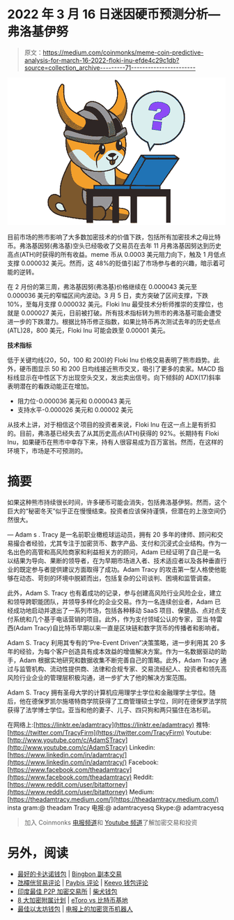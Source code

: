 # 2022 年 3 月 16 日迷因硬币预测分析—弗洛基伊努

> 原文：<https://medium.com/coinmonks/meme-coin-predictive-analysis-for-march-16-2022-floki-inu-efde4c29c1db?source=collection_archive---------71----------------------->

![](img/87b3eff30df00b2255666bde0969e92a.png)

目前市场的熊市影响了大多数加密技术的价值下跌，包括所有加密技术之母比特币。弗洛基因努(弗洛基)空头已经吸收了交易员在去年 11 月弗洛基因努达到历史高点(ATH)时获得的所有收益。meme 币从 0.0003 美元阻力向下，触及 1 月低点支撑 0.000032 美元。然而，这 48%的贬值引起了市场参与者的兴趣，暗示着可能的逆转。

在 2 月份的第三周，弗洛基因努(弗洛基)价格继续在 0.000043 美元至 0.000036 美元的窄幅区间内波动。3 月 5 日，卖方突破了区间支撑，下跌 10%，至每月支撑 0.000032 美元。Floki Inu 最受技术分析师推崇的支撑位，也就是 0.000027 美元，日前被打破。所有技术指标转为熊市的弗洛基可能会遭受进一步的下跌潜力。根据比特币修正指数，如果比特币再次测试去年的历史低点(ATL)28，800 美元，Floki Inu 可能会跌至 0.00001 美元。

**技术指标**

低于关键均线(20，50，100 和 200)的 Floki Inu 价格交易表明了熊市趋势。此外，硬币图显示 50 和 200 日均线接近熊市交叉，吸引了更多的卖家。MACD 指标线显示在中性区下方出现空头交叉，发出卖出信号。向下倾斜的 ADX(17)斜率表明潜在的看跌动能正在增加。

*   阻力位-0.000036 美元和 0.000043 美元
*   支持水平-0.000026 美元和 0.00002 美元

从技术上讲，对于相信这个项目的投资者来说，Floki Inu 在这一点上是有折扣的。目前，弗洛基已经失去了从其历史高点(ATH)获得的 92%。长期持有 Floki Inu，如果硬币在熊市中幸存下来，持有人很容易成为百万富翁。然而，在这样的环境下，市场是不可预测的。

# 摘要

如果这种熊市持续很长时间，许多硬币可能会消失，包括弗洛基伊努。然而，这个巨大的“秘密冬天”似乎正在慢慢结束。投资者应该保持谨慎，但潜在的上涨空间仍然很大。

—
Adam s . Tracy 是一名前职业橄榄球运动员，拥有 20 多年的律师、顾问和交易撮合者经验，尤其专注于加密货币、数字产品、支付和沉浸式企业结构。作为一名出色的高管和高风险商家和利益相关方的顾问，Adam 已经证明了自己是一名以结果为导向、果断的领导者，在为早期市场进入者、技术适应者以及各种垂直行业的既定参与者提供建议方面取得了成功。Adam Tracy 的攻击第一型人格使他能够在动态、苛刻的环境中脱颖而出，包括复杂的公司谈判、困境和监管调查。

此外，Adam S. Tracy 也有着成功的记录，参与创建高风险行业风险企业，建立和领导跨职能团队，并领导多样化的企业交易。作为一名连续创业者，Adam 已经成功地启动并退出了一系列市场，包括各种移动 SaaS 项目、保健品、点对点支付系统和几个基于电话营销的项目。此外，作为支付领域公认的专家，亚当·特雷西(Adam Tracy)自比特币早期以来一直是区块链和数字货币的传播者和影响者。

Adam S. Tracy 利用其专有的“Pre-Event Driven”决策策略，进一步利用其 20 多年的经验，为每个客户创造具有成本效益的增值解决方案。作为一名数据驱动的助手，Adam 根据实地研究和数据收集不断完善自己的策略。此外，Adam Tracy 通过与监管机构、流动性提供商、法律和合规专家、交易流经纪人、投资者和领先高风险行业企业的管理层积极沟通，进一步扩大了他的解决方案范围。

Adam S. Tracy 拥有圣母大学的计算机应用理学士学位和金融理学士学位。随后，他在德保罗凯尔施塔特商学院获得了工商管理硕士学位，同时在德保罗法学院获得了法学博士学位。亚当和他的妻子、儿子、四只狗和两只猫住在洛杉矶。

在网络上:[https://linktr.ee/adamtracy](https://linktr.ee/adamtracy)
推特:[https://twitter.com/TracyFirm](https://twitter.com/TracyFirm)
Youtube:[http://www.youtube.com/c/AdamSTracy](http://www.youtube.com/c/AdamSTracy)
Linkedin:[https://www.linkedin.com/in/adamtracy/](https://www.linkedin.com/in/adamtracy/)
Facebook:[https://www.facebook.com/theadamtracy](https://www.facebook.com/theadamtracy)
Reddit:[https://www.reddit.com/user/bitattorney](https://www.reddit.com/user/bitattorney)
Medium:[https://theadamtracy.medium.com/](https://theadamtracy.medium.com/)
insta gram:@ theadam Tracy
电报:@ adamtracyesq
Skype:@ adamtracyesq

> 加入 Coinmonks [电报频道](https://t.me/coincodecap)和 [Youtube 频道](https://www.youtube.com/c/coinmonks/videos)了解加密交易和投资

# 另外，阅读

*   [最好的卡达诺钱包](https://coincodecap.com/best-cardano-wallets) | [Bingbon 副本交易](https://coincodecap.com/bingbon-copy-trading)
*   [氹欞侊贸易评论](https://coincodecap.com/anny-trade-review) | [Paybis 评论](https://coincodecap.com/paybis-review) | [Keevo 钱包评论](https://coincodecap.com/keevo-wallet-review)
*   [印度最佳 P2P 加密交易所](https://coincodecap.com/p2p-crypto-exchanges-in-india) | [柴犬钱包](https://coincodecap.com/baby-shiba-inu-wallets)
*   [8 大加密附属计划](https://coincodecap.com/crypto-affiliate-programs) | [eToro vs 比特币基地](https://coincodecap.com/etoro-vs-coinbase)
*   [最佳以太坊钱包](https://coincodecap.com/best-ethereum-wallets) | [电报上的加密货币机器人](https://coincodecap.com/telegram-crypto-bots)